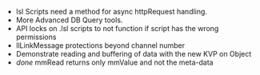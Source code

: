 
- lsl Scripts need a method for async httpRequest handling.  
- More Advanced DB Query tools. 
- API locks on .lsl scripts to not function if script has the wrong permissions
- llLinkMessage protections beyond channel number
- Demonstrate reading and buffering of data with the new KVP on Object
- *done* mmRead returns only mmValue and not the meta-data


